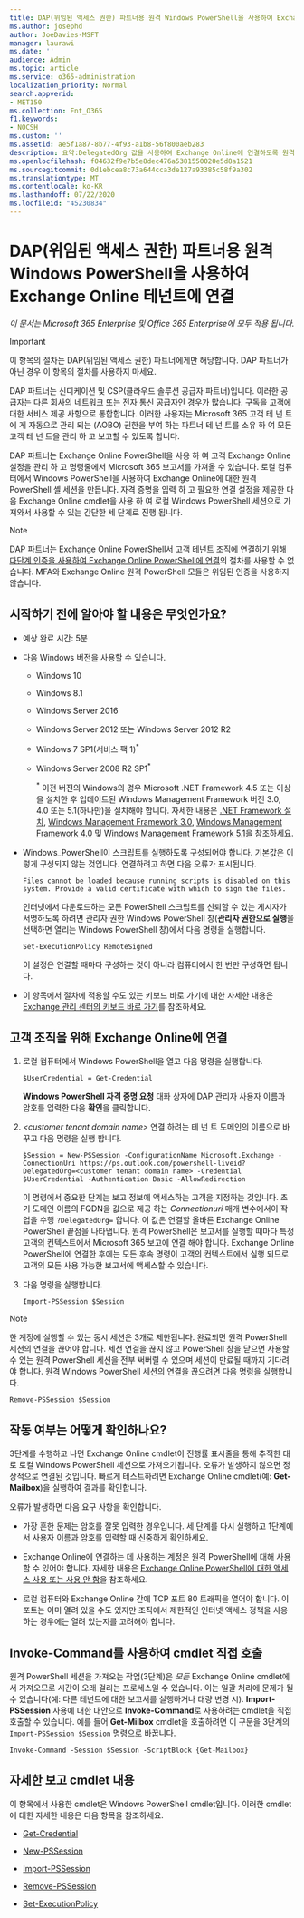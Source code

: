 ```yaml
---
title: DAP(위임된 액세스 권한) 파트너용 원격 Windows PowerShell을 사용하여 Exchange Online 테넌트에 연결
ms.author: josephd
author: JoeDavies-MSFT
manager: laurawi
ms.date: ''
audience: Admin
ms.topic: article
ms.service: o365-administration
localization_priority: Normal
search.appverid:
- MET150
ms.collection: Ent_O365
f1.keywords:
- NOCSH
ms.custom: ''
ms.assetid: ae5f1a87-8b77-4f93-a1b8-56f800aeb283
description: 요약:DelegatedOrg 값을 사용하여 Exchange Online에 연결하도록 원격 Windows PowerShell을 사용합니다.
ms.openlocfilehash: f04632f9e7b5e8dec476a5381550020e5d8a1521
ms.sourcegitcommit: 0d1ebcea8c73a644cca3de127a93385c58f9a302
ms.translationtype: MT
ms.contentlocale: ko-KR
ms.lasthandoff: 07/22/2020
ms.locfileid: "45230834"
---
```

# <a name="connect-to-exchange-online-tenants-with-remote-windows-powershell-for-delegated-access-permissions-dap-partners"></a>DAP(위임된 액세스 권한) 파트너용 원격 Windows PowerShell을 사용하여 Exchange Online 테넌트에 연결

*이 문서는 Microsoft 365 Enterprise 및 Office 365 Enterprise에 모두 적용 됩니다.*

> [!IMPORTANT]
> 이 항목의 절차는 DAP(위임된 액세스 권한) 파트너에게만 해당합니다. DAP 파트너가 아닌 경우 이 항목의 절차를 사용하지 마세요. 
  
DAP 파트너는 신디케이션 및 CSP(클라우드 솔루션 공급자 파트너)입니다. 이러한 공급자는 다른 회사의 네트워크 또는 전자 통신 공급자인 경우가 많습니다. 구독을 고객에 대한 서비스 제공 사항으로 통합합니다. 이러한 사용자는 Microsoft 365 고객 테 넌 트에 게 자동으로 관리 되는 (AOBO) 권한을 부여 하는 파트너 테 넌 트를 소유 하 여 모든 고객 테 넌 트을 관리 하 고 보고할 수 있도록 합니다.

DAP 파트너는 Exchange Online PowerShell을 사용 하 여 고객 Exchange Online 설정을 관리 하 고 명령줄에서 Microsoft 365 보고서를 가져올 수 있습니다. 로컬 컴퓨터에서 Windows PowerShell을 사용하여 Exchange Online에 대한 원격 PowerShell 셸 세션을 만듭니다. 자격 증명을 입력 하 고 필요한 연결 설정을 제공한 다음 Exchange Online cmdlet을 사용 하 여 로컬 Windows PowerShell 세션으로 가져와서 사용할 수 있는 간단한 세 단계로 진행 됩니다.

> [!NOTE]
> DAP 파트너는 Exchange Online PowerShell서 고객 테넌트 조직에 연결하기 위해 [다단계 인증을 사용하여 Exchange Online PowerShell에 연결](https://docs.microsoft.com/powershell/exchange/exchange-online/connect-to-exchange-online-powershell/mfa-connect-to-exchange-online-powershell)의 절차를 사용할 수 없습니다. MFA와 Exchange Online 원격 PowerShell 모듈은 위임된 인증을 사용하지 않습니다.
  
## <a name="what-do-you-need-to-know-before-you-begin"></a>시작하기 전에 알아야 할 내용은 무엇인가요?

- 예상 완료 시간: 5분

- 다음 Windows 버전을 사용할 수 있습니다.
    
  - Windows 10

  - Windows 8.1

  - Windows Server 2016

  - Windows Server 2012 또는 Windows Server 2012 R2

  - Windows 7 SP1(서비스 팩 1)<sup>*</sup>

  - Windows Server 2008 R2 SP1<sup>*</sup>

    <sup>*</sup> 이전 버전의 Windows의 경우 Microsoft .NET Framework 4.5 또는 이상을 설치한 후 업데이트된 Windows Management Framework 버전 3.0, 4.0 또는 5.1(하나만)을 설치해야 합니다. 자세한 내용은 [.NET Framework 설치](https://go.microsoft.com/fwlink/p/?LinkId=257868), [Windows Management Framework 3.0](https://go.microsoft.com/fwlink/p/?LinkId=272757), [Windows Management Framework 4.0](https://go.microsoft.com/fwlink/p/?LinkId=391344) 및 [Windows Management Framework 5.1](https://aka.ms/wmf5download)을 참조하세요.

- Windows_PowerShell이 스크립트를 실행하도록 구성되어야 합니다. 기본값은 이렇게 구성되지 않는 것입니다. 연결하려고 하면 다음 오류가 표시됩니다.

  `Files cannot be loaded because running scripts is disabled on this system. Provide a valid certificate with which to sign the files.`

  인터넷에서 다운로드하는 모든 PowerShell 스크립트를 신뢰할 수 있는 게시자가 서명하도록 하려면 관리자 권한 Windows PowerShell 창(**관리자 권한으로 실행**을 선택하면 열리는 Windows PowerShell 창)에서 다음 명령을 실행합니다.

    ```
    Set-ExecutionPolicy RemoteSigned
    ```

  이 설정은 연결할 때마다 구성하는 것이 아니라 컴퓨터에서 한 번만 구성하면 됩니다.

- 이 항목에서 절차에 적용할 수도 있는 키보드 바로 가기에 대한 자세한 내용은 [Exchange 관리 센터의 키보드 바로 가기](https://go.microsoft.com/fwlink/p/?LinkId=534017)를 참조하세요.

## <a name="connect-to-exchange-online-for-customer-organizations"></a>고객 조직을 위해 Exchange Online에 연결

1. 로컬 컴퓨터에서 Windows PowerShell을 열고 다음 명령을 실행합니다.
    
    ```
    $UserCredential = Get-Credential
    ```

    **Windows PowerShell 자격 증명 요청** 대화 상자에 DAP 관리자 사용자 이름과 암호를 입력한 다음 **확인**을 클릭합니다.
    
2. _\<customer tenant domain name\>_ 연결 하려는 테 넌 트 도메인의 이름으로 바꾸고 다음 명령을 실행 합니다.
    
    ```
    $Session = New-PSSession -ConfigurationName Microsoft.Exchange -ConnectionUri https://ps.outlook.com/powershell-liveid?DelegatedOrg=<customer tenant domain name> -Credential $UserCredential -Authentication Basic -AllowRedirection
    ```

    이 명령에서 중요한 단계는 보고 정보에 액세스하는 고객을 지정하는 것입니다. 초기 도메인 이름의 FQDN을 값으로 제공 하는 _Connectionuri_ 매개 변수에서이 작업을 수행 `?DelegatedOrg=` 합니다. 이 값은 연결할 올바른 Exchange Online PowerShell 끝점을 나타냅니다. 원격 PowerShell은 보고서를 실행할 때마다 특정 고객의 컨텍스트에서 Microsoft 365 보고에 연결 해야 합니다. Exchange Online PowerShell에 연결한 후에는 모든 후속 명령이 고객의 컨텍스트에서 실행 되므로 고객의 모든 사용 가능한 보고서에 액세스할 수 있습니다.
    
3. 다음 명령을 실행합니다.
    
    ```
    Import-PSSession $Session
    ```

> [!NOTE]
> 한 계정에 실행할 수 있는 동시 세션은 3개로 제한됩니다. 완료되면 원격 PowerShell 세션의 연결을 끊어야 합니다. 세션 연결을 끊지 않고 PowerShell 창을 닫으면 사용할 수 있는 원격 PowerShell 세션을 전부 써버릴 수 있으며 세션이 만료될 때까지 기다려야 합니다. 원격 Windows PowerShell 세션의 연결을 끊으려면 다음 명령을 실행합니다.

```
Remove-PSSession $Session
```
  
## <a name="how-do-you-know-this-worked"></a>작동 여부는 어떻게 확인하나요?

3단계를 수행하고 나면 Exchange Online cmdlet이 진행률 표시줄을 통해 추적한 대로 로컬 Windows PowerShell 세션으로 가져오기됩니다. 오류가 발생하지 않으면 정상적으로 연결된 것입니다. 빠르게 테스트하려면 Exchange Online cmdlet(예: **Get-Mailbox**)을 실행하여 결과를 확인합니다.
  
오류가 발생하면 다음 요구 사항을 확인합니다.
  
- 가장 흔한 문제는 암호를 잘못 입력한 경우입니다. 세 단계를 다시 실행하고 1단계에서 사용자 이름과 암호를 입력할 때 신중하게 확인하세요.
    
- Exchange Online에 연결하는 데 사용하는 계정은 원격 PowerShell에 대해 사용할 수 있어야 합니다. 자세한 내용은 [Exchange Online PowerShell에 대한 액세스 사용 또는 사용 안 함](https://go.microsoft.com/fwlink/p/?LinkId=534018)을 참조하세요.
    
- 로컬 컴퓨터와 Exchange Online 간에 TCP 포트 80 트래픽을 열어야 합니다. 이 포트는 이미 열려 있을 수도 있지만 조직에서 제한적인 인터넷 액세스 정책을 사용하는 경우에는 열려 있는지를 고려해야 합니다.
    
## <a name="call-the-cmdlet-directly-with-invoke-command"></a>Invoke-Command를 사용하여 cmdlet 직접 호출

원격 PowerShell 세션을 가져오는 작업(3단계)은 _모든_ Exchange Online cmdlet에서 가져오므로 시간이 오래 걸리는 프로세스일 수 있습니다. 이는 일괄 처리에 문제가 될 수 있습니다(예: 다른 테넌트에 대한 보고서를 실행하거나 대량 변경 시). **Import-PSSession** 사용에 대한 대안으로 **Invoke-Command**로 사용하려는 cmdlet을 직접 호출할 수 있습니다. 예를 들어 **Get-Milbox** cmdlet을 호출하려면 이 구문을 3단계의 `Import-PSSession $Session` 명령으로 바꿉니다.
  
```
Invoke-Command -Session $Session -ScriptBlock {Get-Mailbox}
```

## <a name="more-reporting-cmdlets"></a>자세한 보고 cmdlet 내용

이 항목에서 사용한 cmdlet은 Windows PowerShell cmdlet입니다. 이러한 cmdlet에 대한 자세한 내용은 다음 항목을 참조하세요.
  
- [Get-Credential](https://go.microsoft.com/fwlink/p/?LinkId=389618)
    
- [New-PSSession](https://go.microsoft.com/fwlink/p/?LinkId=389621)
    
- [Import-PSSession](https://go.microsoft.com/fwlink/p/?LinkId=389619)
    
- [Remove-PSSession](https://go.microsoft.com/fwlink/p/?LinkId=389620)
    
- [Set-ExecutionPolicy](https://go.microsoft.com/fwlink/p/?LinkId=389623)
    

